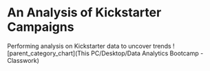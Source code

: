 # An Analysis of Kickstarter Campaigns
Performing analysis on Kickstarter data to uncover trends
![parent_category_chart](This PC/Desktop/Data Analytics Bootcamp - Classwork)
